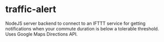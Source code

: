 # traffic-alert

NodeJS server backend to connect to an IFTTT service for getting notifications when your commute duration is below a tolerable threshold. Uses Google Maps Directions API.